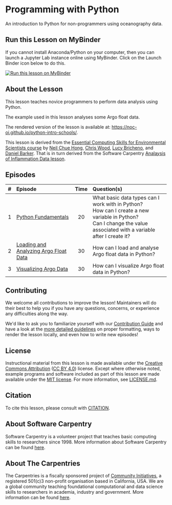 # Programming with Python

An introduction to Python for non-programmers using oceanography data.

## Run this Lesson on MyBinder

If you cannot install Anaconda/Python on your computer, then you can launch a Jupyter Lab instance online using MyBinder. Click on the Launch Binder icon below to do this.

[![Run this lesson on MyBinder](https://mybinder.org/badge_logo.svg)](https://mybinder.org/v2/gh/NOC-OI/python-intro-schools/binder)

## About the Lesson

This lesson teaches novice programmers to perform data analysis using Python. 

The example used in this lesson analyses some Argo float data. 

The rendered version of the lesson is available at:
<https://noc-oi.github.io/python-intro-schools/>.

This lesson is derived from the [Essential Computing Skills for Environmental Scientists course](esces_course) by [Neil Chue Hong](npch), [Chris Wood](chris_wood), [Lucy Bricheno](lucy_b), and [Daniel Barker](daniel_b). That is in turn derived from the Software Carpentry [Analaysis of Inflammation Data lesson](inflammation_lesson). 


## Episodes

| # |  Episode | Time | Question(s) |
|--:|:---------|:----:|:------------|
| 1 | [Python Fundamentals][episode01] | 20 | What basic data types can I work with in Python?<br>How can I create a new variable in Python?<br>Can I change the value associated with a variable after I create it? |
| 2 | [Loading and Analyzing Argo Float Data][episode02] | 30 | How can I load and analyse Argo float data in Python? |
| 3 | [Visualizing Argo Data][episode03] | 30 | How can I visualize Argo float data in Python? |


## Contributing

We welcome all contributions to improve the lesson!
Maintainers will do their best to help you if you have any questions, concerns,
or experience any difficulties along the way.

We'd like to ask you to familiarize yourself with our [Contribution Guide](CONTRIBUTING.md)
and have a look at the [more detailed guidelines][lesson-example] on proper formatting,
ways to render the lesson locally, and even how to write new episodes!


## License
Instructional material from this lesson is made available under the
[Creative Commons Attribution][cc-by-human] ([CC BY 4.0][cc-by-legal]) license. Except where
otherwise noted, example programs and software included as part of this lesson are made available
under the [MIT license][mit-license]. For more information, see [LICENSE.md](LICENSE.md).

## Citation
To cite this lesson, please consult with [CITATION](CITATION).

## About Software Carpentry

Software Carpentry is a volunteer project that teaches basic computing skills to researchers since
1998. More information about Software Carpentry can be found [here][swc-about].

## About The Carpentries

The Carpentries is a fiscally sponsored project of [Community Initiatives][community-initiatives],
a registered 501(c)3 non-profit organisation based in California, USA. We are a global community
teaching foundational computational and data science skills to researchers in academia,
industry and government. More information can be found [here][cp-about].

[lesson-example]: https://carpentries.github.io/lesson-example
[chris_wood]: https://github.com/wood-chris
[npch]: https://github.com/npch
[lucy_b]: https://github.com/bricheno
[daniel_b]: https://github.com/phylolvb
[nerc_grant]: https://gotw.nerc.ac.uk/list_full.asp?pcode=NE%2FX009211%2F1
[lauren_ko]: https://github.com/ldko
[maxim_belkin]: https://github.com/maxim-belkin
[mike_trizna]: https://github.com/MikeTrizna
[trevor_bekolay]: https://software-carpentry.org/team/#bekolay_trevor
[valentina_staneva]: https://software-carpentry.org/team/#staneva_valentina
[greg_wilson]: https://github.com/gvwilson
[swc_history]: https://software-carpentry.org/scf/history/
[best-practices]: https://journals.plos.org/plosbiology/article?id=10.1371/journal.pbio.1001745
[good-practices]: https://journals.plos.org/ploscompbiol/article?id=10.1371/journal.pcbi.1005510
[R]: https://github.com/swcarpentry/r-novice-inflammation
[MATLAB]: https://github.com/swcarpentry/matlab-novice-inflammation
[shields_release]: https://img.shields.io/github/release/swcarpentry/python-novice-inflammation.svg
[swc_py_releases]: https://github.com/swcarpentry/python-novice-inflammation/releases
[create_slack_svg]: https://img.shields.io/badge/Create_Slack_Account-The_Carpentries-071159.svg
[slack_heroku_invite]: https://swc-slack-invite.herokuapp.com
[slack_channel_status]: https://img.shields.io/badge/Slack_Channel-swc--py--inflammation-E01563.svg
[slack_channel_url]: https://swcarpentry.slack.com/messages/C9Y0L6MF0
[episode01]: https://noc-oi.github.io/python-novice-esces/01-intro/index.html
[episode02]: https://noc-oi.github.io/python-novice-esces/02-numpy/index.html
[episode03]: https://noc-oi.github.io/python-novice-esces/03-matplotlib/index.html
[community-initiatives]: https://communityin.org
[cp-about]: https://carpentries.org/about
[swc-about]: https://software-carpentry.org/about/
[mit-license]: https://opensource.org/licenses/mit-license.html
[cc-by-human]: https://creativecommons.org/licenses/by/4.0/
[cc-by-legal]: https://creativecommons.org/licenses/by/4.0/legalcode
[inflammation_lesson]: https://github.com/swcarpentry/python-novice-inflammation
[esces_course]: https://github.com/nerc-esces/python-novice-esces
